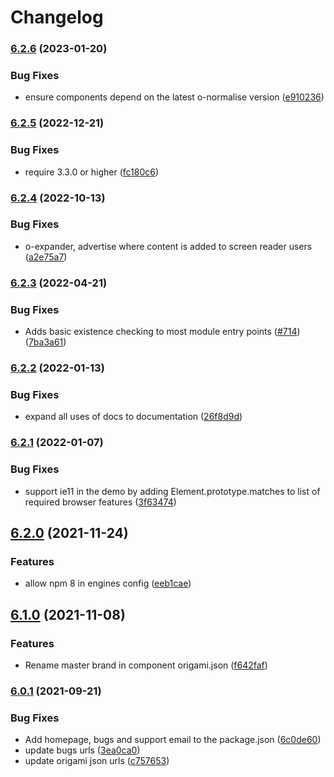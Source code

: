 # Changelog

### [6.2.6](https://www.github.com/Financial-Times/origami/compare/o-expander-v6.2.5...o-expander-v6.2.6) (2023-01-20)


### Bug Fixes

* ensure components depend on the latest o-normalise version ([e910236](https://www.github.com/Financial-Times/origami/commit/e910236454318ce1bf198a06da7e76c0893c9142))

### [6.2.5](https://www.github.com/Financial-Times/origami/compare/o-expander-v6.2.4...o-expander-v6.2.5) (2022-12-21)


### Bug Fixes

* require 3.3.0 or higher ([fc180c6](https://www.github.com/Financial-Times/origami/commit/fc180c619755daa1b7bfe65509f354cf0de113bf))

### [6.2.4](https://www.github.com/Financial-Times/origami/compare/o-expander-v6.2.3...o-expander-v6.2.4) (2022-10-13)


### Bug Fixes

* o-expander, advertise where content is added to screen reader users ([a2e75a7](https://www.github.com/Financial-Times/origami/commit/a2e75a7422e8c7b56b4ac3482c874f20116a9b3b))

### [6.2.3](https://www.github.com/Financial-Times/origami/compare/o-expander-v6.2.2...o-expander-v6.2.3) (2022-04-21)


### Bug Fixes

* Adds basic existence checking to most module entry points ([#714](https://www.github.com/Financial-Times/origami/issues/714)) ([7ba3a61](https://www.github.com/Financial-Times/origami/commit/7ba3a61d0de2a32d3a27a225fd4258b3820c7bda))

### [6.2.2](https://www.github.com/Financial-Times/origami/compare/o-expander-v6.2.1...o-expander-v6.2.2) (2022-01-13)


### Bug Fixes

* expand all uses of docs to documentation ([26f8d9d](https://www.github.com/Financial-Times/origami/commit/26f8d9d8cbbe3e78902d8c3951b37e08150a77bd))

### [6.2.1](https://www.github.com/Financial-Times/origami/compare/o-expander-v6.2.0...o-expander-v6.2.1) (2022-01-07)


### Bug Fixes

* support ie11 in the demo by adding Element.prototype.matches to list of required browser features ([3f63474](https://www.github.com/Financial-Times/origami/commit/3f63474321681268b5dfe627f2b06f6564cd0c9a))

## [6.2.0](https://www.github.com/Financial-Times/origami/compare/o-expander-v6.1.0...o-expander-v6.2.0) (2021-11-24)


### Features

* allow npm 8 in engines config ([eeb1cae](https://www.github.com/Financial-Times/origami/commit/eeb1cae6e7f0379e647f2b41240b1f294997d528))

## [6.1.0](https://www.github.com/Financial-Times/origami/compare/o-expander-v6.0.1...o-expander-v6.1.0) (2021-11-08)


### Features

* Rename master brand in component origami.json ([f642faf](https://www.github.com/Financial-Times/origami/commit/f642faf0574d84ea8185b56e6090c8015def27e6))

### [6.0.1](https://www.github.com/Financial-Times/origami/compare/o-expander-v6.0.0...o-expander-v6.0.1) (2021-09-21)


### Bug Fixes

* Add homepage, bugs and support email to the package.json ([6c0de60](https://www.github.com/Financial-Times/origami/commit/6c0de60ebd6e64c4dd16d000fcc6b79412ce30f4))
* update bugs urls ([3ea0ca0](https://www.github.com/Financial-Times/origami/commit/3ea0ca03bcb6e55142a77387ad0fff5ddf056d44))
* update origami json urls ([c757653](https://www.github.com/Financial-Times/origami/commit/c7576532b5a14f0462d5346dfb63238be025602e))
